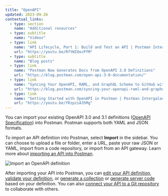 ```yaml
---
title: "OpenAPI"
updated: 2023-09-26
contextual_links:
  - type: section
    name: "Additional resources"
  - type: subtitle
    name: "Videos"
  - type: link
    name: "API Lifecycle, Part 1: Build and Test an API | Postman Intergalactic"
    url: "https://youtu.be/RfYWIOocPfM"
  - type: subtitle
    name: "Blog posts"
  - type: link
    name: "Postman Now Generates Docs from OpenAPI 3.0 Definitions"
    url: "https://blog.postman.com/open-api-3-0-documentation/"
  - type: link
    name: "Syncing Your OpenAPI, RAML, and GraphQL Schema to GitHub with Postman"
    url: "https://blog.postman.com/syncing-your-openapi-raml-and-graphql-schema-to-github-with-postman/"
  - type: link
    name: "Getting Started with OpenAPI in Postman | Postman Intergalactic"
    url: "https://youtu.be/YRzpziA35Mg"
---
```


You can import your existing OpenAPI 3.0 and 3.1 definitions ([OpenAPI Specification](https://spec.openapis.org/oas/latest.html)) into Postman. Postman supports both YAML and JSON formats.

To import an API definition into Postman, select **Import** in the sidebar. You can choose to upload a file or folder, enter a URL, paste your raw JSON or YAML, import from a code repository, or import from an API gateway. Learn more about [importing an API into Postman](/docs/designing-and-developing-your-api/importing-an-api/).

<img alt="Import an OpenAPI definition" src="https://assets.postman.com/postman-docs/v10/import-export-import-ui-v10-17.jpg" />

After importing your API into Postman, you can [edit your API definition](/docs/designing-and-developing-your-api/developing-an-api/defining-an-api/), [validate your definition](/docs/designing-and-developing-your-api/developing-an-api/validating-elements-against-schema/), or [generate a collection](/docs/designing-and-developing-your-api/developing-an-api/adding-api-elements/#generating-a-collection) or [generate server code](/docs/designing-and-developing-your-api/developing-an-api/generating-server-code/) based on your definition. You can also [connect your API to a Git repository](/docs/designing-and-developing-your-api/versioning-an-api/versioning-an-api-overview/) to collaborate with others.
